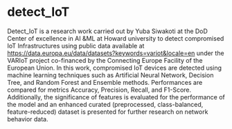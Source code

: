 # detect_IoT
Detect_IoT is a research work carried out by Yuba Siwakoti at the DoD Center of excellence in AI &ML at Howard university to detect compromised IoT Infrastructures using public data available at https://data.europa.eu/data/datasets?keywords=variot&locale=en under the VARIoT project co-financed by the Connecting Europe Facility of the European Union.
In this work, compromised IoT devices are detected using machine learning techniques such as Artificial Neural Network, Decision Tree, and Random Forest and Ensemble methods. Performances are compared for metrics Accuracy, Precision, Recall, and F1-Score. Additionally, the significance of features is evaluated for the performance of the model and an enhanced curated (preprocessed, class-balanced, feature-reduced) dataset is presented for further research on network behavior data. 
